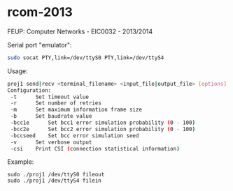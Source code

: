 rcom-2013
=========

FEUP: Computer Networks - EIC0032 - 2013/2014

Serial port "emulator":

```bash
sudo socat PTY,link=/dev/ttyS0 PTY,link=/dev/ttyS4
```

Usage:

```bash
proj1 send|recv <terminal_filename> <input_file|output_file> [options]
Configuration:
 -t 	 Set timeout value
 -r 	 Set number of retries
 -m 	 Set maximum information frame size
 -b 	 Set baudrate value
 -bcc1e 	 Set bcc1 error simulation probability (0 - 100)
 -bcc2e 	 Set bcc2 error simulation probability (0 - 100)
 -bccseed 	 Set bcc error simulation seed
 -v 	 Set verbose output
 -csi 	 Print CSI (connection statistical information)
```

Example:

```
sudo ./proj1 /dev/ttyS0 fileout
sudo ./proj1 /dev/ttyS4 filein
```
